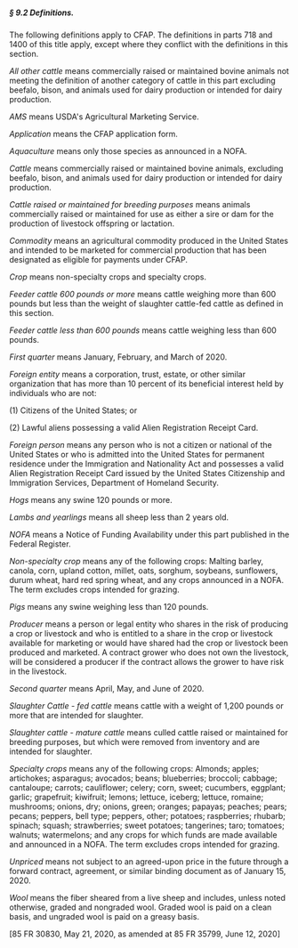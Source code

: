 ##### § 9.2 Definitions. #####

The following definitions apply to CFAP. The definitions in parts 718 and 1400 of this title apply, except where they conflict with the definitions in this section.

*All other cattle* means commercially raised or maintained bovine animals not meeting the definition of another category of cattle in this part excluding beefalo, bison, and animals used for dairy production or intended for dairy production.

*AMS* means USDA's Agricultural Marketing Service.

*Application* means the CFAP application form.

*Aquaculture* means only those species as announced in a NOFA.

*Cattle* means commercially raised or maintained bovine animals, excluding beefalo, bison, and animals used for dairy production or intended for dairy production.

*Cattle raised or maintained for breeding purposes* means animals commercially raised or maintained for use as either a sire or dam for the production of livestock offspring or lactation.

*Commodity* means an agricultural commodity produced in the United States and intended to be marketed for commercial production that has been designated as eligible for payments under CFAP.

*Crop* means non-specialty crops and specialty crops.

*Feeder cattle 600 pounds or more* means cattle weighing more than 600 pounds but less than the weight of slaughter cattle-fed cattle as defined in this section.

*Feeder cattle less than 600 pounds* means cattle weighing less than 600 pounds.

*First quarter* means January, February, and March of 2020.

*Foreign entity* means a corporation, trust, estate, or other similar organization that has more than 10 percent of its beneficial interest held by individuals who are not:

(1) Citizens of the United States; or

(2) Lawful aliens possessing a valid Alien Registration Receipt Card.

*Foreign person* means any person who is not a citizen or national of the United States or who is admitted into the United States for permanent residence under the Immigration and Nationality Act and possesses a valid Alien Registration Receipt Card issued by the United States Citizenship and Immigration Services, Department of Homeland Security.

*Hogs* means any swine 120 pounds or more.

*Lambs and yearlings* means all sheep less than 2 years old.

*NOFA* means a Notice of Funding Availability under this part published in the Federal Register.

*Non-specialty crop* means any of the following crops: Malting barley, canola, corn, upland cotton, millet, oats, sorghum, soybeans, sunflowers, durum wheat, hard red spring wheat, and any crops announced in a NOFA. The term excludes crops intended for grazing.

*Pigs* means any swine weighing less than 120 pounds.

*Producer* means a person or legal entity who shares in the risk of producing a crop or livestock and who is entitled to a share in the crop or livestock available for marketing or would have shared had the crop or livestock been produced and marketed. A contract grower who does not own the livestock, will be considered a producer if the contract allows the grower to have risk in the livestock.

*Second quarter* means April, May, and June of 2020.

*Slaughter Cattle - fed cattle* means cattle with a weight of 1,200 pounds or more that are intended for slaughter.

*Slaughter cattle - mature cattle* means culled cattle raised or maintained for breeding purposes, but which were removed from inventory and are intended for slaughter.

*Specialty crops* means any of the following crops: Almonds; apples; artichokes; asparagus; avocados; beans; blueberries; broccoli; cabbage; cantaloupe; carrots; cauliflower; celery; corn, sweet; cucumbers, eggplant; garlic; grapefruit; kiwifruit; lemons; lettuce, iceberg; lettuce, romaine; mushrooms; onions, dry; onions, green; oranges; papayas; peaches; pears; pecans; peppers, bell type; peppers, other; potatoes; raspberries; rhubarb; spinach; squash; strawberries; sweet potatoes; tangerines; taro; tomatoes; walnuts; watermelons; and any crops for which funds are made available and announced in a NOFA. The term excludes crops intended for grazing.

*Unpriced* means not subject to an agreed-upon price in the future through a forward contract, agreement, or similar binding document as of January 15, 2020.

*Wool* means the fiber sheared from a live sheep and includes, unless noted otherwise, graded and nongraded wool. Graded wool is paid on a clean basis, and ungraded wool is paid on a greasy basis.

[85 FR 30830, May 21, 2020, as amended at 85 FR 35799, June 12, 2020]